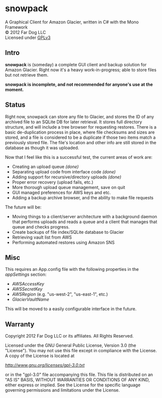 snowpack
========

A Graphical Client for Amazon Glacier, written in C# with the Mono Framework  
&copy; 2012 Far Dog LLC  
Licensed under [GPLv3](http://www.gnu.org/licenses/gpl-3.0.txt)

Intro
-----

**snowpack** is (someday) a complete GUI client and backup solution for
Amazon Glacier. Right now it's a heavy work-in-progress; able to store files
but not retrieve them. 

**snowpack is incomplete, and not recommended for anyone's use at the moment.**

Status
------

Right now, snowpack can store any file to Glacier, and stores the ID of any
archived file to an SQLite DB for later retrieval. It stores full directory
structure, and will include a tree browser for requesting restores. There is
a basic de-duplication process in place, where file checksums and sizes are
stored, and a file is considered to be a duplicate if those two items match
a previously stored file. The file's location and other info are still stored
in the database as though it was uploaded.

Now that I feel like this is a successful test, the current areas of work are:

 - Creating an upload queue *(done)*
 - Separating upload code from interface code *(done)*
 - Adding support for recursive/directory uploads *(done)*
 - Proper error recovery (upload fails, etc.)
 - More thorough upload queue management, save on quit
 - GUI managed preferences for AWS keys and etc.
 - Adding a backup archive browser, and the ability to make file requests

The future will be:

 - Moving things to a client/server architecture with a background daemon that
   performs uploads and reads a queue and a client that manages that queue and
   checks progress.
 - Create backups of file index/SQLite database to Glacier
 - Retrieving vault list from AWS
 - Performing automated restores using Amazon SNS
 

Misc
----

This requires an App.config file with the following properties in the
*appSettings* section:

 -	*AWSAccessKey*
 -	*AWSSecretKey*
 -	*AWSRegion* (e.g. "us-west-2", "us-east-1", etc.)
 -	*GlacierVaultName*

This will be moved to a easily configurable interface in the future.


Warranty
--------

Copyright 2012 Far Dog LLC or its affiliates. All Rights Reserved.

Licensed under the GNU General Public License, Version 3.0 (the "License").
You may not use this file except in compliance with the License.
A copy of the License is located at

*http://www.gnu.org/licenses/gpl-3.0.txt*

or in the "gpl-3.0" file accompanying this file. This file is distributed
on an "AS IS" BASIS, WITHOUT WARRANTIES OR CONDITIONS OF ANY KIND, either
express or implied. See the License for the specific language governing
permissions and limitations under the License.